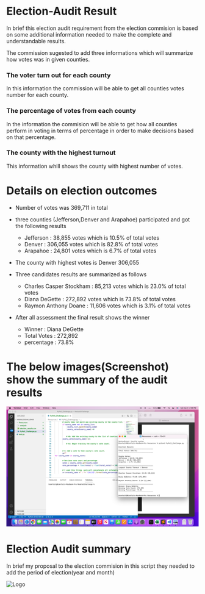 
# Election-Audit Result

In brief this election audit requirement from the 
election commision is based on some additional information
needed to make the complete and understandable results.

The commission sugested to add three informations which will
summarize how votes was in given counties.

### The voter turn out for each county
In this information the commission will be able to get all 
counties votes number for each county.

### The percentage of votes from each county

In the information the commision will be able to get how 
all counties perform in voting in terms of percentage in 
order to make decisions based on that percentage.

### The county with the highest turnout

This information whill shows the county with highest number of votes.

# Details on election outcomes

- Number of votes was 369,711 in total
- three counties (Jefferson,Denver and Arapahoe) participated and got the following results 
  * Jefferson : 38,855 votes which is 10.5% of total votes
  * Denver : 306,055 votes which is 82.8% of total votes
  * Arapahoe : 24,801 votes which is 6.7% of total votes
- The county with highest votes is Denver 306,055

- Three candidates results are summarized as follows
  * Charles Casper Stockham : 85,213 votes which is 23.0% of total votes
  * Diana DeGette : 272,892 votes which is 73.8% of total votes
  * Raymon Anthony Doane : 11,606 votes which is 3.1% of total votes

- After all assessment the final result shows the winner 
  
  * Winner : Diana DeGette
  * Total Votes : 272,892
  * percentage  : 73.8%

# The below images(Screenshot) show the summary of the audit results



![image](https://github.com/bienfaitza/module_3_challenge/blob/0fc2df62334e21f261b185790c68c387f51dd2ee/Resources/Terminal_Image.png)

# Election Audit summary

In brief my proposal to the election commision in this script they needed
to add the period of election(year and month)





![Logo](https://dev-to-uploads.s3.amazonaws.com/uploads/articles/th5xamgrr6se0x5ro4g6.png)

